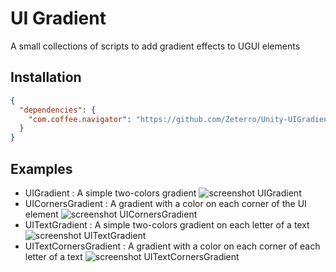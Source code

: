 # UI Gradient
A small collections of scripts to add gradient effects to UGUI elements

## Installation

```json
{
  "dependencies": {
    "com.coffee.navigator": "https://github.com/Zeterro/Unity-UIGradient.git#1.0.0"
  }
}
```

## Examples

- UIGradient : A simple two-colors gradient
![screenshot UIGradient](https://azixmcaze.github.io/Unity-UIGradient/screenshot1.png)
- UICornersGradient : A gradient with a color on each corner of the UI element
![screenshot UICornersGradient](https://azixmcaze.github.io/Unity-UIGradient/screenshot2.png)
- UITextGradient : A simple two-colors gradient on each letter of a text
![screenshot UITextGradient](https://azixmcaze.github.io/Unity-UIGradient/screenshot3.png)
- UITextCornersGradient : A gradient with a color on each corner of each letter of a text
![screenshot UITextCornersGradient](https://azixmcaze.github.io/Unity-UIGradient/screenshot4.png)
